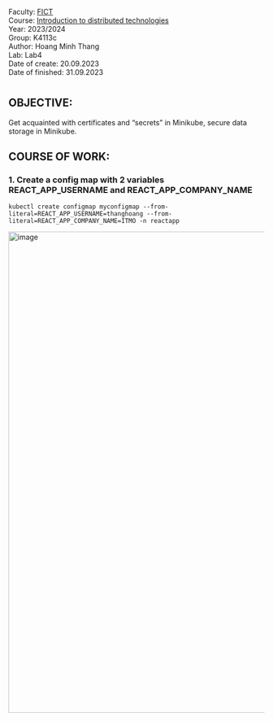 Faculty: [FICT](https://fict.itmo.ru)  
Course: [Introduction to distributed technologies](https://github.com/itmo-ict-faculty/introduction-to-distributed-technologies)  
Year: 2023/2024  
Group: K4113c  
Author: Hoang Minh Thang  
Lab: Lab4  
Date of create: 20.09.2023  
Date of finished: 31.09.2023  
# 

## OBJECTIVE:
Get acquainted with certificates and “secrets” in Minikube, secure data storage in Minikube.
## COURSE OF WORK:
### 1. Create a config map with 2 variables REACT_APP_USERNAME and REACT_APP_COMPANY_NAME
```
kubectl create configmap myconfigmap --from-literal=REACT_APP_USERNAME=thanghoang --from-literal=REACT_APP_COMPANY_NAME=ITMO -n reactapp
```
<img width="946" alt="image" src="https://github.com/mthanghoang/2023_2024-introduction_to_distributed_technologies-k4113c-Hoang-Minh-Thang/assets/61542577/ec64b50b-e5e9-40d3-bfa3-5f98042f9cdb">

